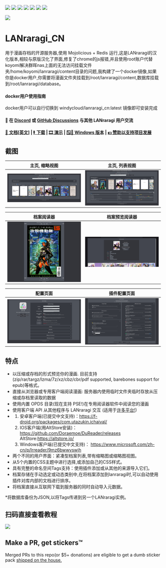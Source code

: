 [<img src="https://img.shields.io/docker/pulls/WindyCloudCute/LANraragi_Chinese.svg">](https://hub.docker.com/r/WindyCloudCute/LANraragi_Chinese/)
[<img src="https://img.shields.io/github/downloads/WindyCloudCute/LANraragi_Chinese/total.svg">](https://github.com/WindyCloudCute/LANraragi_Chinese/releases)
[<img src="https://img.shields.io/github/release/WindyCloudCute/LANraragi_Chinese.svg?label=latest%20release">](https://github.com/WindyCloudCute/LANraragi_Chinese/releases/latest)
[<img src="https://img.shields.io/homebrew/v/lanraragi.svg">](https://formulae.brew.sh/formula/lanraragi)
[<img src="https://img.shields.io/website/https/lrr.tvc-16.science.svg?label=demo%20website&up_message=online">](https://lrr.tvc-16.science/)
[<img src="https://github.com/WindyCloudCute/LANraragi_Chinese/actions/workflows/push-continuous-integration.yml/badge.svg">](https://github.com/WindyCloudCute/LANraragi_Chinese/actions)
[<img src="https://img.shields.io/discord/612709831744290847">](https://discord.gg/aRQxtbg)

<img src="public/favicon.ico" width="128">

LANraragi_CN
============

用于漫画存档的开源服务器,使用 Mojolicious + Redis 运行,这是LANraragi的汉化版本,相较与原版汉化了界面,修复了chrome的js报错,并且使用root账户代替koyomi解决群晖nas上面的无法访问挂载文件夹/home/koyomi/lanraragi/content目录的问题,我构建了一个docker镜像,如果你是docker用户,你需要将漫画文件夹挂载到/root/lanraragi/content,数据库挂载到/root/lanraragi/database。


#### docker用户使用指南

docker用户可以自行切换到 windycloud/lanraragi_cn:latest 镜像即可安装完成

#### 💬 在 [Discord](https://discord.gg/aRQxtbg) 或 [GitHub Discussions](https://github.com/WindyCloudCute/LANraragi_Chinese/discussions) 与其他 LANraragi 用户交流

#### [📄 文档[英文]](https://sugoi.gitbook.io/lanraragi/v/dev) | [⏬ 下载](https://github.com/WindyCloudCute/LANraragi_Chinese/releases/latest) | [🎞 演示](https://lrr.tvc-16.science) | [🪟🌃 Windows 版本](https://nightly.link/WindyCloudCute/LANraragi_Chinese/workflows/push-continous-delivery/dev) | [💵 赞助以支持项目发展](https://ko-fi.com/T6T2UP5N)

## 截图

| 主页, 缩略视图                                                                                                                                      | 主页, 列表视图                                                                                                                                   |
| --------------------------------------------------------------------------------------------------------------------------------------------------- | ------------------------------------------------------------------------------------------------------------------------------------------------ |
| [![archive_thumb](./tools/_screenshots/archive_thumb.png)](https://raw.githubusercontent.com/WindyCloudCute/LANraragi_Chinese/dev/tools/_screenshots/archive_thumb.png) | [![archive_list](./tools/_screenshots/archive_list.png)](https://raw.githubusercontent.com/WindyCloudCute/LANraragi_Chinese/dev/tools/_screenshots/archive_list.png) |

| 档案阅读器                                                                                                                     | 档案预览阅读器                                                                                                                                         |
| ------------------------------------------------------------------------------------------------------------------------------ | ------------------------------------------------------------------------------------------------------------------------------------------------------ |
| [![reader](./tools/_screenshots/reader.jpg)](https://raw.githubusercontent.com/WindyCloudCute/LANraragi_Chinese/dev/tools/_screenshots/reader.jpg) | [![reader_overlay](./tools/_screenshots/reader_overlay.jpg)](https://raw.githubusercontent.com/WindyCloudCute/LANraragi_Chinese/dev/tools/_screenshots/reader_overlay.jpg) |

| 配置页面                                                                                                              | 插件配置页面                                                                                                                               |
| --------------------------------------------------------------------------------------------------------------------- | ------------------------------------------------------------------------------------------------------------------------------------------ |
| [![cfg](./tools/_screenshots/cfg.png)](https://raw.githubusercontent.com/WindyCloudCute/LANraragi_Chinese/dev/tools/_screenshots/cfg.png) | [![cfg_plugin](./tools/_screenshots/cfg_plugin.png)](https://raw.githubusercontent.com/WindyCloudCute/LANraragi_Chinese/dev/tools/_screenshots/cfg_plugin.png) |

## 特点

* 以压缩或存档的形式预览你的漫画. 目前支持(zip/rar/targz/lzma/7z/xz/cbz/cbr/pdf supported, barebones support for epub)等格式。
* 直接从浏览器或专用客户端阅读漫画: 服务器内使用临时文件夹临时存放从压缩或存档里读取的数据
* 使用内置 OPDS 目录(现在支持 PSE!)在专用阅读器软件中阅读您的漫画
* 使用客户端 API 从其他程序与 LANraragi 交互 (适用于[许多平台!](https://sugoi.gitbook.io/lanraragi/v/dev/advanced-usage/external-readers))
* 1. 安卓客户端(已提交中文支持)：https://f-droid.org/packages/com.utazukin.ichaival/
  2. IOS客户端(用AltStore安装)： https://github.com/Doraemoe/DuReader/releases
     AltStore:https://altstore.io/
  3. Windows客户端(已提交中文支持)： https://www.microsoft.com/zh-cn/p/lrreader/9mz6bwwvswjh
* 两个不同的用户界面：紧凑型档案列表,带有缩略图或缩略图视图。
* 从5个内置的CSS主题中进行选择,或添加自己的CSS样式。
* 具有完整的命名空间Tags支持：使用插件添加或从其他的来源导入它们。
* 档案存储在手动选定或动态类别中,在将档案添加到lanraragi时,可以自动使用插件对库内部的文档进行排序。
* 将档案直接从互联网下载到服务器的同时自动导入元数据。

*将数据库备份为JSON,以将Tags传递到另一个LANraragi实例。

## 扫码直接查看教程
[<img src="https://user-images.githubusercontent.com/38988286/111801925-65776800-8908-11eb-8b13-283a4d21e41c.jpg">](http://yuanfangblog.xyz/technology/251.html)

## Make a PR, get stickers™

Merged PRs to this repo(or $5+ donations) are eligible to get a dumb sticker pack [shipped on the house.](https://forms.office.com/Pages/ResponsePage.aspx?id=DQSIkWdsW0yxEjajBLZtrQAAAAAAAAAAAAN__osxt25URTdTUTVBVFRCTjlYWFJLMlEzRTJPUEhEVy4u)
